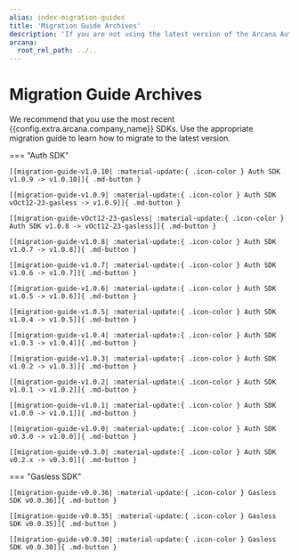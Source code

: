 ```yaml
---
alias: index-migration-guides
title: 'Migration Guide Archives'
description: 'If you are not using the latest version of the Arcana Auth SDK, we strongly recommend that you migrate to the latest release.'
arcana:
  root_rel_path: ../..
---
```


# Migration Guide Archives

We recommend that you use the most recent {{config.extra.arcana.company_name}} SDKs. Use the appropriate migration guide to learn how to migrate to the latest version.

=== "Auth SDK"

    [[migration-guide-v1.0.10| :material-update:{ .icon-color } Auth SDK v1.0.9 -> v1.0.10]]{ .md-button }

    [[migration-guide-v1.0.9| :material-update:{ .icon-color } Auth SDK vOct12-23-gasless -> v1.0.9]]{ .md-button }

    [[migration-guide-vOct12-23-gasless| :material-update:{ .icon-color } Auth SDK v1.0.8 -> vOct12-23-gasless]]{ .md-button }

    [[migration-guide-v1.0.8| :material-update:{ .icon-color } Auth SDK v1.0.7 -> v1.0.8]]{ .md-button }

    [[migration-guide-v1.0.7| :material-update:{ .icon-color } Auth SDK v1.0.6 -> v1.0.7]]{ .md-button }

    [[migration-guide-v1.0.6| :material-update:{ .icon-color } Auth SDK v1.0.5 -> v1.0.6]]{ .md-button }

    [[migration-guide-v1.0.5| :material-update:{ .icon-color } Auth SDK v1.0.4 -> v1.0.5]]{ .md-button }

    [[migration-guide-v1.0.4| :material-update:{ .icon-color } Auth SDK v1.0.3 -> v1.0.4]]{ .md-button }

    [[migration-guide-v1.0.3| :material-update:{ .icon-color } Auth SDK v1.0.2 -> v1.0.3]]{ .md-button }

    [[migration-guide-v1.0.2| :material-update:{ .icon-color } Auth SDK v1.0.1 -> v1.0.2]]{ .md-button }

    [[migration-guide-v1.0.1| :material-update:{ .icon-color } Auth SDK v1.0.0 -> v1.0.1]]{ .md-button }

    [[migration-guide-v1.0.0| :material-update:{ .icon-color } Auth SDK v0.3.0 -> v1.0.0]]{ .md-button }

    [[migration-guide-v0.3.0| :material-update:{ .icon-color } Auth SDK v0.2.x -> v0.3.0]]{ .md-button }

=== "Gasless SDK"

    [[migration-guide-v0.0.36| :material-update:{ .icon-color } Gasless SDK v0.0.36]]{ .md-button }

    [[migration-guide-v0.0.35| :material-update:{ .icon-color } Gasless SDK v0.0.35]]{ .md-button }

    [[migration-guide-v0.0.30| :material-update:{ .icon-color } Gasless SDK v0.0.30]]{ .md-button }
